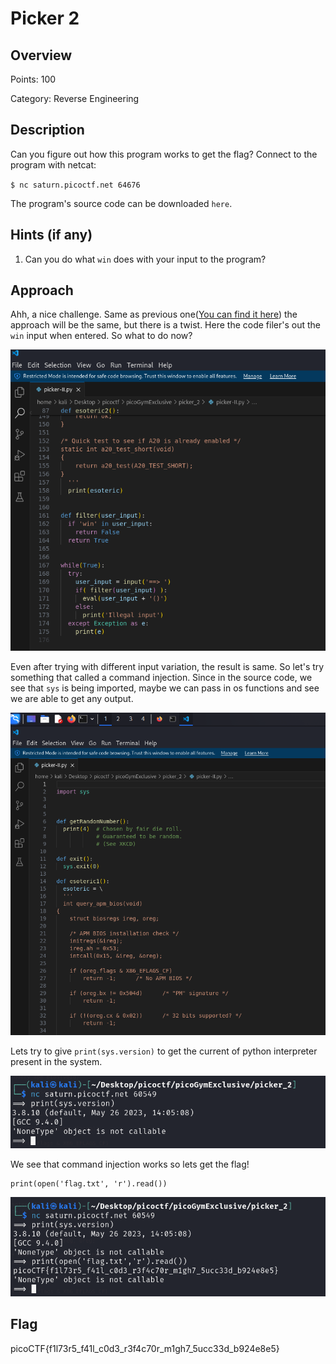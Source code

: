 # Picker 2

## Overview

Points: 100

Category: Reverse Engineering

## Description
Can you figure out how this program works to get the flag? Connect to the program with netcat: 

`$ nc saturn.picoctf.net 64676`

The program's source code can be downloaded `here`.

## Hints (if any)
1. Can you do what `win` does with your input to the program?

## Approach
Ahh, a nice challenge. Same as previous one([You can find it here](./Picker%201.md)) the approach will be the same, but there is a twist. Here the code filer's out the `win` input when entered. So what to do now?

![win filter code](./img/Picker%202%201.png)

Even after trying with different input variation, the result is same. So let's try something that called a command injection. Since in the source code, we see that `sys` is being imported, maybe we can pass in os functions and see we are able to get any output.

![os import](./img/Picker%202%202.png)

Lets try to give `print(sys.version)` to get the current of python interpreter present in the system.

![interpreter version](./img/Picker%202%203.png)

We see that command injection works so lets get the flag!

```python3
print(open('flag.txt', 'r').read())
```

![flag](./img/Picker%202%204.png)



## Flag
picoCTF{f1l73r5_f41l_c0d3_r3f4c70r_m1gh7_5ucc33d_b924e8e5}
